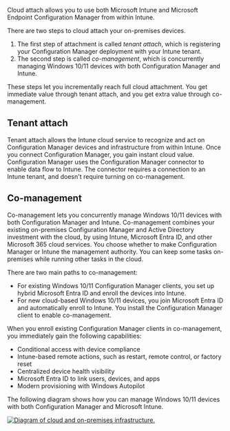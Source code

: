 Cloud attach allows you to use both Microsoft Intune and Microsoft Endpoint Configuration Manager from within Intune.

There are two steps to cloud attach your on-premises devices.

1. The first step of attachment is called *tenant attach*, which is registering your Configuration Manager deployment with your Intune tenant.
2. The second step is called *co-management*, which is concurrently managing Windows 10/11 devices with both Configuration Manager and Intune.

These steps let you incrementally reach full cloud attachment. You get immediate value through tenant attach, and you get extra value through co-management.

## Tenant attach

Tenant attach allows the Intune cloud service to recognize and act on Configuration Manager devices and infrastructure from within Intune. Once you connect Configuration Manager, you gain instant cloud value. Configuration Manager uses the Configuration Manager connector to enable data flow to Intune. The connector requires a connection to an Intune tenant, and doesn't require turning on co-management.

## Co-management

Co-management lets you concurrently manage Windows 10/11 devices with both Configuration Manager and Intune. Co-management combines your existing on-premises Configuration Manager and Active Directory investment with the cloud, by using Intune, Microsoft Entra ID, and other Microsoft 365 cloud services. You choose whether to make Configuration Manager or Intune the management authority. You can keep some tasks on-premises while running other tasks in the cloud.

There are two main paths to co-management:

- For existing Windows 10/11 Configuration Manager clients, you set up hybrid Microsoft Entra ID and enroll the devices into Intune.
- For new cloud-based Windows 10/11 devices, you join Microsoft Entra ID and automatically enroll to Intune. You install the Configuration Manager client to enable co-management.

When you enroll existing Configuration Manager clients in co-management, you immediately gain the following capabilities:

- Conditional access with device compliance
- Intune-based remote actions, such as restart, remote control, or factory reset
- Centralized device health visibility
- Microsoft Entra ID to link users, devices, and apps
- Modern provisioning with Windows Autopilot

The following diagram shows how you can manage Windows 10/11 devices with both Configuration Manager and Microsoft Intune.

[![Diagram of cloud and on-premises infrastructure.](../media/intro-to-endpoint-manager-09.png)](../media/intro-to-endpoint-manager-09.png#lightbox)
